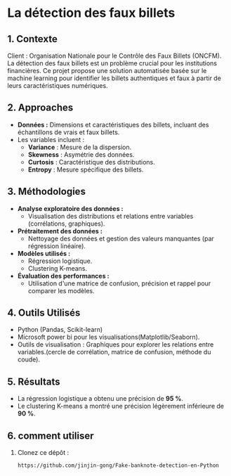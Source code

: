 # La détection des faux billets

## 1. Contexte
Client : Organisation Nationale pour le Contrôle des Faux Billets (ONCFM).  
La détection des faux billets est un problème crucial pour les institutions financières. Ce projet propose une solution automatisée basée sur le machine learning pour identifier les billets authentiques et faux à partir de leurs caractéristiques numériques.

## 2. Approaches
- **Données :** Dimensions et caractéristiques des billets, incluant des échantillons de vrais et faux billets.
- Les variables incluent :  
  - **Variance** : Mesure de la dispersion.
  - **Skewness** : Asymétrie des données.
  - **Curtosis** : Caractéristique des distributions.
  - **Entropy** : Mesure spécifique des billets.

## 3. Méthodologies
- **Analyse exploratoire des données :**
  - Visualisation des distributions et relations entre variables (corrélations, graphiques).
- **Prétraitement des données :**
  - Nettoyage des données et gestion des valeurs manquantes (par régression linéaire).
- **Modèles utilisés :**
  - Régression logistique.
  - Clustering K-means.
- **Évaluation des performances :**
  - Utilisation d'une matrice de confusion, précision et rappel pour comparer les modèles.

## 4. Outils Utilisés

- Python (Pandas, Scikit-learn)
- Microsoft power bi pour les visualisations(Matplotlib/Seaborn).
- Outils de visualisation : Graphiques pour explorer les relations entre variables.(cercle de corrélation, matrice de confusion, méthode du coude).

## 5. Résultats
- La régression logistique a obtenu une précision de **95 %**.
- Le clustering K-means a montré une précision légèrement inférieure de **90 %**.

## 6. comment utiliser
1. Clonez ce dépôt :
   ```bash
   https://github.com/jinjin-gong/Fake-banknote-detection-en-Python
